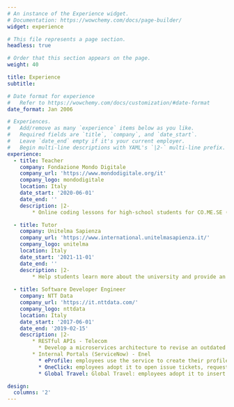 ```yaml
---
# An instance of the Experience widget.
# Documentation: https://wowchemy.com/docs/page-builder/
widget: experience

# This file represents a page section.
headless: true

# Order that this section appears on the page.
weight: 40

title: Experience
subtitle:

# Date format for experience
#   Refer to https://wowchemy.com/docs/customization/#date-format
date_format: Jan 2006

# Experiences.
#   Add/remove as many `experience` items below as you like.
#   Required fields are `title`, `company`, and `date_start`.
#   Leave `date_end` empty if it's your current employer.
#   Begin multi-line descriptions with YAML's `|2-` multi-line prefix.
experience:
  - title: Teacher
    company: Fondazione Mondo Digitale 
    company_url: 'https://www.mondodigitale.org/it'
    company_logo: mondodigitale
    location: Italy
    date_start: '2020-06-01'
    date_end: ''
    description: |2-   
        * Online coding lessons for high-school students for CO.ME.SE (COde\&FraME for Self Empowerment) and CodinGirls Projects

  - title: Tutor
    company: Unitelma Sapienza
    company_url: 'https://www.international.unitelmasapienza.it/'
    company_logo: unitelma
    location: Italy
    date_start: '2021-11-01'
    date_end: ''
    description: |2-   
        * Help students learn more about the university and provide an interface between them and the professors
 
  - title: Software Developer Engineer
    company: NTT Data 
    company_url: 'https://it.nttdata.com/'
    company_logo: nttdata
    location: Italy
    date_start: '2017-06-01'
    date_end: '2019-02-15'
    description: |2-
        * RESTful APIs - Telecom
          * Develop a microservices architecture to revise an outdated monolithic platform for messaging. Scalability and high reliability were guaranteed by the Openshift platform, meanwhile real-time tracking and quick troubleshooting by Elasticsearch
        * Internal Portals (ServiceNow) - Enel
          * eProfile: employees use the service to create their profiles, insert their job-related information, and apply to open internal positions
          * OneClick: employees adopt it to open issue tickets, request devices, software licenses, etc.
          * Global Travel: Global Travel: employees adopt it to insert travel requests

design:
  columns: '2'
---
```

